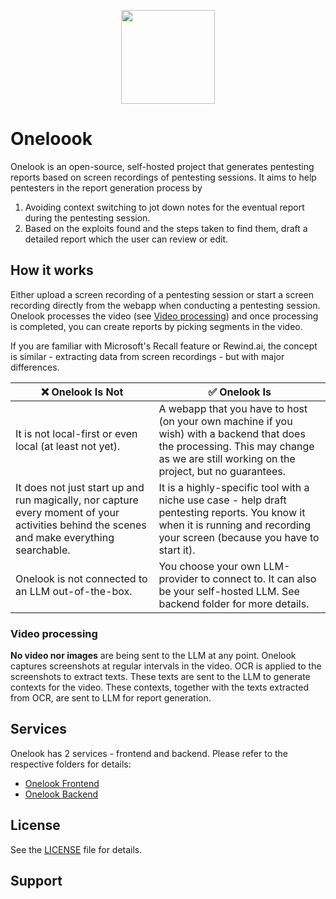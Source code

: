<p align="center">
<img src="https://github.com/user-attachments/assets/9034f499-be55-4e53-bcd7-70b66a20f2c7" width="150" height="150" style="margin-left: auto; margin-right: auto;" />
</p>

# Oneloook

Onelook is an open-source, self-hosted project that generates pentesting reports based on screen recordings of pentesting sessions. It aims to help pentesters in the report generation process by

1. Avoiding context switching to jot down notes for the eventual report during the pentesting session.
2. Based on the exploits found and the steps taken to find them, draft a detailed report which the user can review or edit.

<!-- TODO: insert demo video -->

## How it works

Either upload a screen recording of a pentesting session or start a screen recording directly from the webapp when conducting a pentesting session. Onelook processes the video (see [Video processing](#video-processing)) and once processing is completed, you can create reports by picking segments in the video.

If you are familiar with Microsoft's Recall feature or Rewind.ai, the concept is similar - extracting data from screen recordings - but with major differences.

| ❌ Onelook Is Not                                                                                                                          | ✅ Onelook Is                                                                                                                                                                        |
| ------------------------------------------------------------------------------------------------------------------------------------------ | ------------------------------------------------------------------------------------------------------------------------------------------------------------------------------------ |
| It is not local-first or even local (at least not yet).                                                                                    | A webapp that you have to host (on your own machine if you wish) with a backend that does the processing. This may change as we are still working on the project, but no guarantees. |
| It does not just start up and run magically, nor capture every moment of your activities behind the scenes and make everything searchable. | It is a highly-specific tool with a niche use case - help draft pentesting reports. You know it when it is running and recording your screen (because you have to start it).         |
| Onelook is not connected to an LLM out-of-the-box.                                                                                         | You choose your own LLM-provider to connect to. It can also be your self-hosted LLM. See backend folder for more details.                                                            |

### Video processing

**No video nor images** are being sent to the LLM at any point. Onelook captures screenshots at regular intervals in the video. OCR is applied to the screenshots to extract texts. These texts are sent to the LLM to generate contexts for the video. These contexts, together with the texts extracted from OCR, are sent to LLM for report generation.

<!-- TODO: add diagram -->

## Services

Onelook has 2 services - frontend and backend. Please refer to the respective folders for details:

- [Onelook Frontend](./onelook-fe/)
- [Onelook Backend](./onelook-be/)

<!-- TODO: prereqs (ffmpeg, brevo, posthog), LLM -->

## License

See the [LICENSE](LICENSE) file for details.

## Support

<!-- TODO: add feature roadmap and link to vote -->
<!-- TODO: add support details -->
